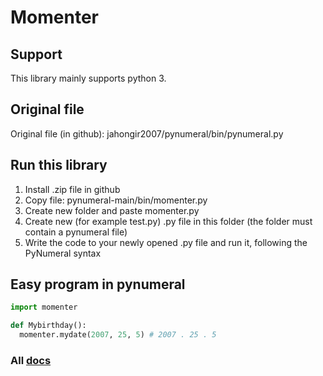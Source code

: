 # Momenter
## Support
This library mainly supports python 3.
## Original file
Original file (in github): jahongir2007/pynumeral/bin/pynumeral.py
## Run this library
1. Install .zip file in github
2. Copy file: pynumeral-main/bin/momenter.py
3. Create new folder and paste momenter.py
4. Create new (for example test.py) .py file in this folder (the folder must contain a pynumeral file)
5. Write the code to your newly opened .py file and run it, following the PyNumeral syntax
## Easy program in pynumeral
```python
import momenter

def Mybirthday():
  momenter.mydate(2007, 25, 5) # 2007 . 25 . 5
```
### All [docs](https://jahongir2007.github.io/pynumeral/)
